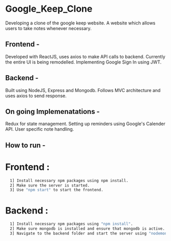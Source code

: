 # Google_Keep_Clone
Developing a clone of the google keep website. A website which allows users to take notes whenever necessary.

## Frontend - 
Developed with ReactJS, uses axios to make API calls to backend.
Currently the entire UI is being remodelled.
Implementing Google Sign In using JWT.

## Backend -
Built using NodeJS, Express and Mongodb.
Follows MVC architecture and uses axios to send response.

## On going Implemenatations - 
Redux for state management.
Setting up reminders using Google's Calender API.
User specific note handling.

## How to run -

# Frontend :
```bash
  1] Install necessary npm packages using npm install.
  2] Make sure the server is started.
  3] Use "npm start" to start the frontend.
```
# Backend :
```bash
  1] Install necessary npm packages using "npm install".
  2] Make sure mongodb is installed and ensure that mongodb is active. If you are using linux use "sudo   systemctl start mongod" to start mongodb on local environment.
  3] Navigate to the backend folder and start the server using "nodemon server.js".
```
